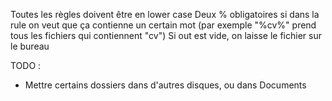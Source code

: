 Toutes les règles doivent être en lower case
Deux % obligatoires si dans la rule on veut que ça contienne un certain mot (par exemple "%cv%" prend tous les fichiers qui contiennent "cv")
Si out est vide, on laisse le fichier sur le bureau

TODO :
- Mettre certains dossiers dans d'autres disques, ou dans Documents